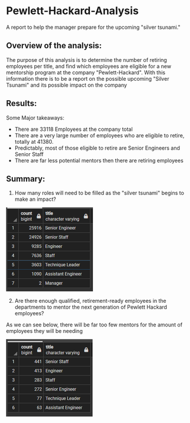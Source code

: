 # Pewlett-Hackard-Analysis
A report to help the manager prepare for the upcoming "silver tsunami."

## Overview of the analysis: 
The purpose of this analysis is to determine the number of retiring employees per title, and find which employees are eligible for a new mentorship program at the company "Pewlett-Hackard". With this information there is to be a report on the possible upcoming "Silver Tsunami" and its possible impact on the company

## Results: 
Some Major takeaways:

* There are 33118 Employees at the company total
* There are a very large number of employees who are eligible to retire, totally at 41380.
* Predictably, most of those eligible to retire are Senior Engineers and Senior Staff
* There are far less potential mentors then there are retiring employees

## Summary: 

1. How many roles will need to be filled as the "silver tsunami" begins to make an impact?

![retirement_titles](Resources/retiring_titles.png)

2. Are there enough qualified, retirement-ready employees in the departments to mentor the next generation of Pewlett Hackard employees?

As we can see below, there will be far too few mentors for the amount of employees they will be needing

![retirement_titles](Resources/membership_eligibility.png)